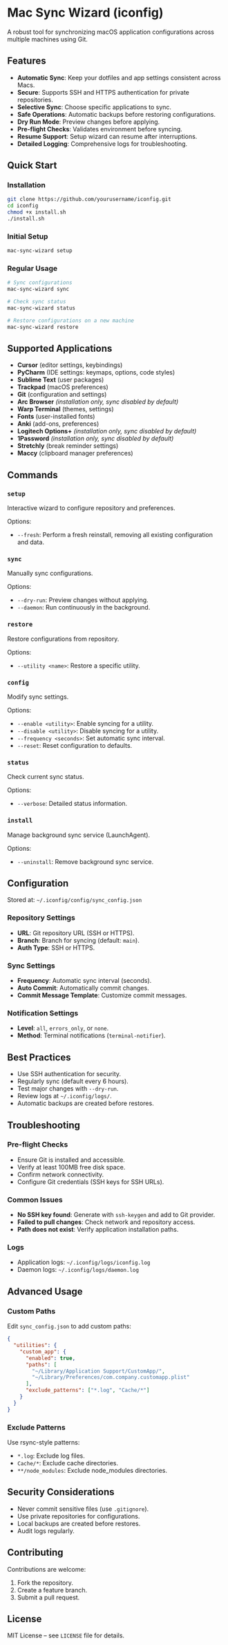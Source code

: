 # Mac Sync Wizard (iconfig)

A robust tool for synchronizing macOS application configurations across multiple machines using Git.

## Features

- **Automatic Sync**: Keep your dotfiles and app settings consistent across Macs.
- **Secure**: Supports SSH and HTTPS authentication for private repositories.
- **Selective Sync**: Choose specific applications to sync.
- **Safe Operations**: Automatic backups before restoring configurations.
- **Dry Run Mode**: Preview changes before applying.
- **Pre-flight Checks**: Validates environment before syncing.
- **Resume Support**: Setup wizard can resume after interruptions.
- **Detailed Logging**: Comprehensive logs for troubleshooting.

## Quick Start

### Installation

```bash
git clone https://github.com/yourusername/iconfig.git
cd iconfig
chmod +x install.sh
./install.sh
```

### Initial Setup

```bash
mac-sync-wizard setup
```

### Regular Usage

```bash
# Sync configurations
mac-sync-wizard sync

# Check sync status
mac-sync-wizard status

# Restore configurations on a new machine
mac-sync-wizard restore
```

## Supported Applications

- **Cursor** (editor settings, keybindings)
- **PyCharm** (IDE settings: keymaps, options, code styles)
- **Sublime Text** (user packages)
- **Trackpad** (macOS preferences)
- **Git** (configuration and settings)
- **Arc Browser** *(installation only, sync disabled by default)*
- **Warp Terminal** (themes, settings)
- **Fonts** (user-installed fonts)
- **Anki** (add-ons, preferences)
- **Logitech Options+** *(installation only, sync disabled by default)*
- **1Password** *(installation only, sync disabled by default)*
- **Stretchly** (break reminder settings)
- **Maccy** (clipboard manager preferences)

## Commands

### `setup`
Interactive wizard to configure repository and preferences.

Options:
- `--fresh`: Perform a fresh reinstall, removing all existing configuration and data.

### `sync`
Manually sync configurations.

Options:
- `--dry-run`: Preview changes without applying.
- `--daemon`: Run continuously in the background.

### `restore`
Restore configurations from repository.

Options:
- `--utility <name>`: Restore a specific utility.

### `config`
Modify sync settings.

Options:
- `--enable <utility>`: Enable syncing for a utility.
- `--disable <utility>`: Disable syncing for a utility.
- `--frequency <seconds>`: Set automatic sync interval.
- `--reset`: Reset configuration to defaults.

### `status`
Check current sync status.

Options:
- `--verbose`: Detailed status information.

### `install`
Manage background sync service (LaunchAgent).

Options:
- `--uninstall`: Remove background sync service.

## Configuration

Stored at: `~/.iconfig/config/sync_config.json`

### Repository Settings
- **URL**: Git repository URL (SSH or HTTPS).
- **Branch**: Branch for syncing (default: `main`).
- **Auth Type**: SSH or HTTPS.

### Sync Settings
- **Frequency**: Automatic sync interval (seconds).
- **Auto Commit**: Automatically commit changes.
- **Commit Message Template**: Customize commit messages.

### Notification Settings
- **Level**: `all`, `errors_only`, or `none`.
- **Method**: Terminal notifications (`terminal-notifier`).

## Best Practices

- Use SSH authentication for security.
- Regularly sync (default every 6 hours).
- Test major changes with `--dry-run`.
- Review logs at `~/.iconfig/logs/`.
- Automatic backups are created before restores.

## Troubleshooting

### Pre-flight Checks
- Ensure Git is installed and accessible.
- Verify at least 100MB free disk space.
- Confirm network connectivity.
- Configure Git credentials (SSH keys for SSH URLs).

### Common Issues
- **No SSH key found**: Generate with `ssh-keygen` and add to Git provider.
- **Failed to pull changes**: Check network and repository access.
- **Path does not exist**: Verify application installation paths.

### Logs
- Application logs: `~/.iconfig/logs/iconfig.log`
- Daemon logs: `~/.iconfig/logs/daemon.log`

## Advanced Usage

### Custom Paths
Edit `sync_config.json` to add custom paths:

```json
{
  "utilities": {
    "custom_app": {
      "enabled": true,
      "paths": [
        "~/Library/Application Support/CustomApp/",
        "~/Library/Preferences/com.company.customapp.plist"
      ],
      "exclude_patterns": ["*.log", "Cache/*"]
    }
  }
}
```

### Exclude Patterns
Use rsync-style patterns:
- `*.log`: Exclude log files.
- `Cache/*`: Exclude cache directories.
- `**/node_modules`: Exclude node_modules directories.

## Security Considerations

- Never commit sensitive files (use `.gitignore`).
- Use private repositories for configurations.
- Local backups are created before restores.
- Audit logs regularly.

## Contributing

Contributions are welcome:

1. Fork the repository.
2. Create a feature branch.
3. Submit a pull request.

## License

MIT License – see `LICENSE` file for details.
